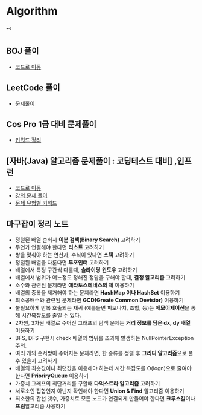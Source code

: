# Algorithm
🗝<br>
## BOJ 풀이
- [코드로 이동](https://github.com/97Fekim/Algorithm/tree/master/src/BAEKJOON)
## LeetCode 풀이
- [문제풀이](https://velog.io/@16fekim?tag=leetcode)
## Cos Pro 1급 대비 문제풀이
- [키워드 정리](https://github.com/97Fekim/Algorithm/blob/master/CosPro)
## [자바(Java) 알고리즘 문제풀이 : 코딩테스트 대비] ,인프런
- [코드로 이동](https://github.com/97Fekim/Algorithm/tree/master/src/Inflearn)
- [강의 문제 풀이](https://github.com/97Fekim/Algorithm/blob/master/Inflearn%20Algorithm%20Basic.md)
- [문제 유형별 키워드](https://velog.io/@16fekim/%EC%95%8C%EA%B3%A0%EB%A6%AC%EC%A6%98-Java%EB%A1%9C-%EC%BD%94%EB%94%A9%ED%85%8C%EC%8A%A4%ED%8A%B8-%EC%A4%80%EB%B9%84)
## 마구잡이 정리 노트
- 정렬된 배열 순회시 <strong>이분 검색(Binary Search)</strong> 고려하기
- 무언가 연결해야 한다면 <strong>리스트</strong> 고려하기
- 쌍을 맞춰야 하는 연산자, 수식이 있다면 <strong>스택</strong> 고려하기
- 정렬된 배열을 다룬다면 <strong>투포인터</strong> 고려하기
- 배열에서 특정 구간씩 다룰때, <strong>슬라이딩 윈도우</strong> 고려하기
- 배열에서 범위가 어느정도 정해진 정답을 구해야 할때, <strong>결정 알고리즘</strong> 고려하기
- 소수와 관련된 문제라면 <strong>에라토스테네스의 체</strong> 이용하기
- 배열의 중복을 제거해야 하는 문제라면 <strong>HashMap 이나 HashSet</strong> 이용하기
- 최소공배수와 관련된 문제라면 <strong>GCD(Greate Common Devisior)</strong> 이용하기
- 불필요하게 반복 호출되는 재귀 (예를들면 피보나치, 조합, 등)는 <strong>메모이제이션</strong>을 통해 시간복잡도를 줄일 수 있다.
- 2차원, 3차원 배열로 주어진 그래프의 탐색 문제는 <strong>거리 정보를 담은 dx, dy 배열</strong> 이용하기
- BFS, DFS 구현시 check 배열의 범위를 초과해 발생하는 NullPointerException 주의. 
- 여러 개의 순서쌍이 주어지는 문제라면, 한 종류를 정렬 후 <strong>그리디 알고리즘</strong>으로 풀 수 있을지 고려하기
- 배열의 최솟값이나 최댓값을 이용해야 하는데 시간 복잡도를 O(logn)으로 줄여야 한다면 <strong>PrioriryQueue</strong> 이용하기
- 가중치 그래프의 최단거리를 구할때 <strong>다익스트라 알고리즘</strong> 고려하기
- 서로소인 집합인지 아닌지 확인해야 한다면 <strong>Union & Find</strong> 알고리즘 이용하기
- 최소한의 간선 갯수, 가중치로 모든 노드가 연결되게 만들어야 한다면 <strong>크루스칼</strong>이나 <strong>프림</strong>알고리즘 사용하기
